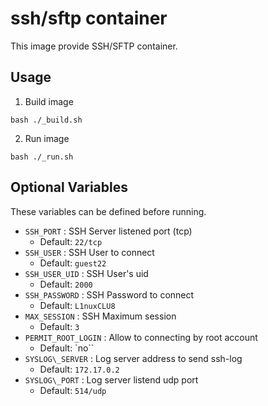 # ssh/sftp container

This image provide SSH/SFTP container.

## Usage

1. Build image
```
bash ./_build.sh
```

2. Run image
```
bash ./_run.sh
```

## Optional Variables

These variables can be defined before running.

- `SSH_PORT` : SSH Server listened port (tcp) 
  - Default: `22/tcp`
- `SSH_USER` : SSH User to connect
  - Default: `guest22`
- `SSH_USER_UID` : SSH User's uid
  - Default: `2000`
- `SSH_PASSWORD` : SSH Password to connect
  - Default: `L1nuxCLU8`
- `MAX_SESSION` : SSH Maximum session
  - Default: `3`
- `PERMIT_ROOT_LOGIN` : Allow to connecting by root account
  - Default: `no``
- `SYSLOG\_SERVER` : Log server address to send ssh-log
  - Default: `172.17.0.2`
- `SYSLOG\_PORT` : Log server listend udp port
  - Default: `514/udp`

